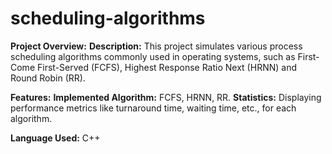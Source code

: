 # scheduling-algorithms

**Project Overview:**
**Description:**  This project simulates various process scheduling algorithms commonly used in operating systems, such as First-Come First-Served (FCFS), Highest Response Ratio Next (HRNN) and Round Robin (RR).

**Features:**
**Implemented Algorithm:** FCFS, HRNN, RR.
**Statistics:** Displaying performance metrics like turnaround time, waiting time, etc., for each algorithm.

**Language Used:** C++
